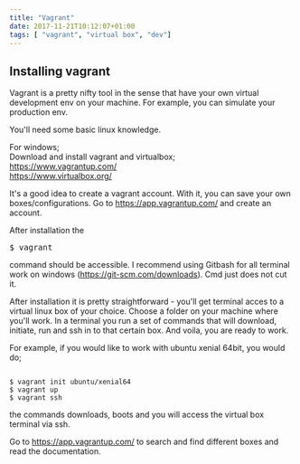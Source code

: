 ```yaml
---
title: "Vagrant"
date: 2017-11-21T10:12:07+01:00
tags: [ "vagrant", "virtual box", "dev"]
---
```


## Installing vagrant


Vagrant is a pretty nifty tool in the sense that have your own virtual development env on your machine.
For example, you can simulate your production env.

You'll need some basic linux knowledge.

For windows;<br />
Download and install vagrant and virtualbox;<br />
https://www.vagrantup.com/<br />
https://www.virtualbox.org/

It's a good idea to create a vagrant account. With it, you can save your own boxes/configurations. Go to https://app.vagrantup.com/ and create an account.


After installation the <pre>$ vagrant</pre> 

command should be accessible.
I recommend using Gitbash for all terminal work on windows (https://git-scm.com/downloads). Cmd just does not cut it.

After installation it is pretty straightforward - you'll get terminal acces to a virtual linux box of your choice.
Choose a folder on your machine where you'll work. In a terminal you run a set of commands that will download, initiate, run and ssh in to that certain box. And voila, you are ready to work.

For example, if you would like to work with ubuntu xenial 64bit, you would do;

<pre><code>
$ vagrant init ubuntu/xenial64
$ vagrant up
$ vagrant ssh
</code></pre>

the commands downloads, boots and you will access the virtual box terminal via ssh.


Go to https://app.vagrantup.com/ to search and find different boxes and read the documentation.


